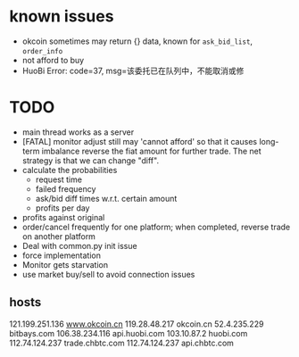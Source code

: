 # known issues
* okcoin sometimes may return {} data, known for `ask_bid_list`, `order_info`
* not afford to buy
* HuoBi Error: code=37, msg=该委托已在队列中，不能取消或修

# TODO
* main thread works as a server
* [FATAL] monitor adjust still may 'cannot afford' so that it causes long-term imbalance
reverse the fiat amount for further trade. The net strategy is that we can change "diff".
* calculate the probabilities
    - request time
    - failed frequency
    - ask/bid diff times w.r.t. certain amount
    - profits per day
* profits against original
* order/cancel frequently for one platform; when completed, reverse trade on another platform
* Deal with common.py init issue
* force implementation
* Monitor gets starvation
* use market buy/sell to avoid connection issues

## hosts
121.199.251.136 www.okcoin.cn
119.28.48.217   okcoin.cn
52.4.235.229    bitbays.com
106.38.234.116  api.huobi.com
103.10.87.2     huobi.com
112.74.124.237  trade.chbtc.com
112.74.124.237  api.chbtc.com
